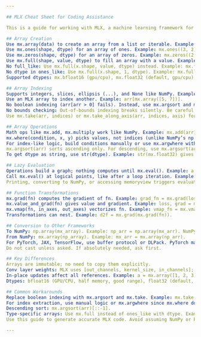 ```yaml
---

## MLX Cheat Sheet for Coding Assistance

This is a guide for working with MLX, a machine learning framework for Apple silicon with Metal GPU acceleration. MLX uses lazy evaluation and differs from NumPy and PyTorch in important ways. Use this to write correct MLX code and avoid common mistakes.

## Array Creation  
Use mx.array(data) to create an array from a list or iterable. Example: mx.array([1, 2, 3]).  
Use mx.ones(shape, dtype) for an array of ones. Example: mx.ones((3, 2), mx.float32).  
Use mx.zeros(shape, dtype) for an array of zeros. Example: mx.zeros((2, 2), mx.int32).  
Use mx.full(shape, value, dtype) to fill an array with a value. Example: mx.full((2, 3), 5, mx.float32).  
No full_like: Use mx.full(x.shape, value, dtype) instead. Example: mx.full(x.shape, -1, mx.float32).  
No dtype in ones_like: Use mx.full(x.shape, 1, dtype). Example: mx.full(x.shape, 1, mx.bool_).  
Supported dtypes: mx.bfloat16 (gpu/cpu), mx.float32 (default, gpu/cpu), mx.float64 (cpu-only). Example: mx.array([1.0], dtype=mx.bfloat16).  

## Array Indexing  
Supports integers, slices, ellipsis (...), and None like NumPy. Examples: arr[3], arr[2:8:2], arr[..., 0], arr[None].  
Use an MLX array to index another. Example: arr[mx.array([5, 7])].  
No boolean indexing (arr[arr > 0] fails). Instead, use mx.argsort and mx.take. Example: valid_indices = mx.argsort(arr)[::-1]; arr = mx.take(arr, valid_indices[:5]).  
No bounds checking: Out-of-bounds indexing breaks silently. Be careful.  
Use mx.take(arr, indices) or mx.take_along_axis(arr, indices, axis) for indexing.

## Array Operations  
Math ops like mx.add, mx.multiply work like NumPy. Example: mx.add(arr1, arr2).  
mx.where(condition, x, y) picks values, not indices (unlike NumPy’s np.where(condition)), and requires 3 arguments. Example: mx.where(arr > 0, arr, mx.full(arr.shape, 0, arr.dtype)). Condition, x, and y must be broadcast-compatible.  
For index-like logic, build conditions manually or use mx.argwhere with a boolean mask. Example: mask = mx.zeros(arr.shape, mx.bool_); for i in range(arr.size): mask = mx.where(arr[i] > 0, True, mask); indices = mx.argwhere(mask).  
mx.argsort(arr) sorts ascending only. For descending, use mx.argsort(arr)[::-1]. Example: top_indices = mx.argsort(arr)[::-1][:5].  
To get dtype as string, use str(dtype). Example: str(mx.float32) gives "float32". Do not use dtype.__name__—it fails.

## Lazy Evaluation  
Operations build a graph; nothing computes until mx.eval(). Example: a = arr + 1; mx.eval(a).  
Call mx.eval() at logical points, like after a loop iteration. Example: loss, grad = fn(x); mx.eval(loss, grad).  
Printing, converting to NumPy, or accessing memoryview triggers evaluation automatically.

## Function Transformations  
mx.grad(fn) computes the gradient of fn. Example: grad_fn = mx.grad(loss_fn); dloss = grad_fn(x).  
mx.value_and_grad(fn) gives value and gradient. Example: loss, grad = mx.value_and_grad(loss_fn)(x).  
mx.vmap(fn, in_axes, out_axes) vectorizes fn. Example: vmap_fn = mx.vmap(add, in_axes=(0, 1)).  
Transformations can nest. Example: d2f = mx.grad(mx.grad(fn)).

## Conversion to Other Frameworks  
To NumPy: np.array(mx_array). Example: np_arr = np.array(mx_arr). NumPy lacks bfloat16; cast to float32 first if needed: np.array(mx_arr.astype(mx.float32)).  
From NumPy: mx.array(np_array). Example: mx_arr = mx.array(np_arr).  
For PyTorch, JAX, TensorFlow, use buffer protocol or DLPack. PyTorch may need memoryview or NumPy. Example: torch.tensor(memoryview(mx_arr)).  
Do not cast unless asked. If absolutely needed, ask first.

## Key Differences  
Arrays are immutable; no need to copy them explicitly.  
Conv layer weights: MLX uses [out_channels, kernel_size, in_channels]; PyTorch uses [out_channels, in_channels, kernel_size].  
In-place updates affect all references. Example: a = mx.array([1, 2, 3]); b = a; b[2] = 0; print(a) shows [1, 2, 0].  
Dtypes: bfloat16 (GPU/CPU, half memory, good range), float32 (default, GPU/CPU), float64 (CPU-only, high precision). float64 on GPU raises an error.

## Common Workarounds  
Replace boolean indexing with mx.argsort and mx.take. Example: mx.take(arr, mx.argsort(arr)[::-1][:3]).  
For index extraction, use manual logic or mx.argwhere since mx.where doesn’t return indices. Example: mask = mx.full(x.shape, False); mask = mx.where(mx.arange(len(x)) == 2, True, mask); indices = mx.argwhere(mask).  
Descending sort: mx.argsort(arr)[::-1].  
Type-specific arrays: Use mx.full instead of ones_like with dtype. Example: mx.full(x.shape, 1, mx.bool_).  
Use this guide to generate accurate MLX code. Avoid assuming NumPy or PyTorch behavior like boolean indexing, nonzero functions, or dtype.__name__—MLX doesn’t support them yet.

---
```

